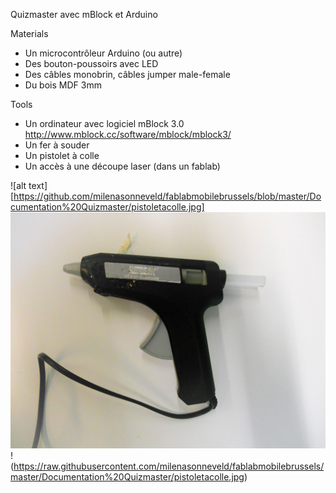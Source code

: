 Quizmaster avec mBlock et Arduino

Materials

* Un microcontrôleur Arduino (ou autre)
* Des bouton-poussoirs avec LED
* Des câbles monobrin, câbles jumper male-female
* Du bois MDF 3mm
    
Tools

* Un ordinateur avec logiciel mBlock 3.0 http://www.mblock.cc/software/mblock/mblock3/
* Un fer à souder
* Un pistolet à colle
* Un accès à une découpe laser (dans un fablab)

![alt text][https://github.com/milenasonneveld/fablabmobilebrussels/blob/master/Documentation%20Quizmaster/pistoletacolle.jpg]
![alt text](https://raw.githubusercontent.com/milenasonneveld/fablabmobilebrussels/master/Documentation%20Quizmaster/pistoletacolle.jpg)
!(https://raw.githubusercontent.com/milenasonneveld/fablabmobilebrussels/master/Documentation%20Quizmaster/pistoletacolle.jpg)
